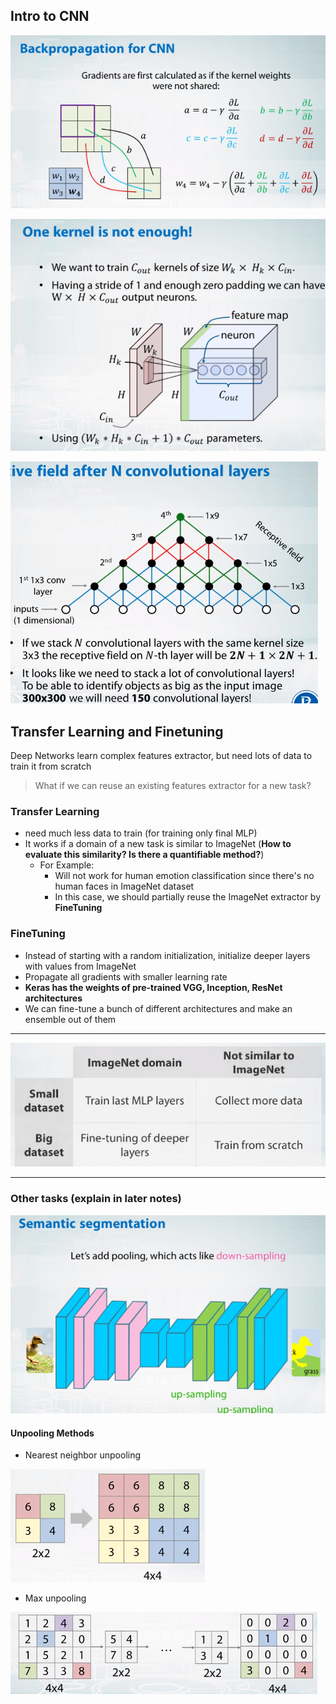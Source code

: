 
## Intro to CNN 

![](https://raw.githubusercontent.com/karenyyy/Advanced_ML_HSE/master/Introduction-To-Deep-Learning/images/2.png)

![](https://raw.githubusercontent.com/karenyyy/Advanced_ML_HSE/master/Introduction-To-Deep-Learning/images/3.png)

![](https://raw.githubusercontent.com/karenyyy/Advanced_ML_HSE/master/Introduction-To-Deep-Learning/images/4.png)

## Transfer Learning and Finetuning

Deep Networks learn complex features extractor, but need lots of data to train it from scratch

> What if we can reuse an existing features extractor for a new task?

### Transfer Learning 
- need much less data to train (for training only final MLP)
- It works if a domain of a new task is similar to ImageNet (__How to evaluate this similarity? Is there a quantifiable method?__)
    - For Example:
        - Will not work for human emotion classification since there's no human faces in ImageNet dataset
        - In this case, we should partially reuse the ImageNet extractor by __FineTuning__

### FineTuning

- Instead of starting with a random initialization, initialize deeper layers with values from ImageNet
- Propagate all gradients with smaller learning rate
- __Keras has the weights of pre-trained VGG, Inception, ResNet architectures__
- We can fine-tune a bunch of different architectures and make an ensemble out of them

____

![](https://raw.githubusercontent.com/karenyyy/Advanced_ML_HSE/master/Introduction-To-Deep-Learning/images/5.png)


____
### Other tasks (explain in later notes)
![](https://raw.githubusercontent.com/karenyyy/Advanced_ML_HSE/master/Introduction-To-Deep-Learning/images/6.png)


#### Unpooling Methods

- Nearest neighbor unpooling

![](https://raw.githubusercontent.com/karenyyy/Advanced_ML_HSE/master/Introduction-To-Deep-Learning/images/7.png)

- Max unpooling

![](https://raw.githubusercontent.com/karenyyy/Advanced_ML_HSE/master/Introduction-To-Deep-Learning/images/8.png)

